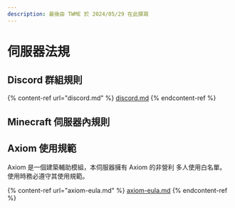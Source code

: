 ```yaml
---
description: 最後由 TWME 於 2024/05/29 在此撰寫
---
```


# 伺服器法規

## Discord 群組規則

{% content-ref url="discord.md" %}
[discord.md](discord.md)
{% endcontent-ref %}

## Minecraft 伺服器內規則

## Axiom 使用規範

Axiom 是一個建築輔助模組，本伺服器擁有 Axiom 的非營利 多人使用白名單。使用時務必遵守其使用規範。

{% content-ref url="axiom-eula.md" %}
[axiom-eula.md](axiom-eula.md)
{% endcontent-ref %}

